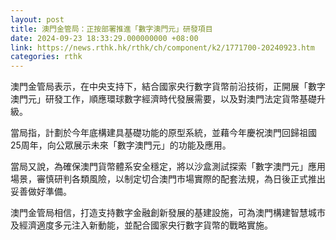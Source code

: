 ```yaml
---
layout: post
title: 澳門金管局：正按部署推進「數字澳門元」研發項目
date: 2024-09-23 18:33:29.000000000 +08:00
link: https://news.rthk.hk/rthk/ch/component/k2/1771700-20240923.htm
categories: rthk
---
```


澳門金管局表示，在中央支持下，結合國家央行數字貨幣前沿技術，正開展「數字澳門元」研發工作，順應環球數字經濟時代發展需要，以及對澳門法定貨幣基礎升級。

當局指，計劃於今年底構建具基礎功能的原型系統，並藉今年慶祝澳門回歸祖國25周年，向公眾展示未來「數字澳門元」的功能及應用。

當局又說，為確保澳門貨幣體系安全穩定，將以沙盒測試探索「數字澳門元」應用場景，審慎研判各類風險，以制定切合澳門市場實際的配套法規，為日後正式推出妥善做好準備。

澳門金管局相信，打造支持數字金融創新發展的基建設施，可為澳門構建智慧城市及經濟適度多元注入新動能，並配合國家央行數字貨幣的戰略實施。
